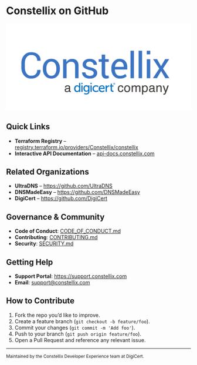 # Constellix on GitHub

![Constellix Logo](../img/constellix_Digicert_Logo_Blue.png)

## Quick Links

- **Terraform Registry** – [registry.terraform.io/providers/Constellix/constellix](https://registry.terraform.io/providers/Constellix/constellix/latest/docss)  
- **Interactive API Documentation** – [api-docs.constellix.com](https://api-docs.constellix.com/)  

## Related Organizations

- **UltraDNS**      – https://github.com/UltraDNS
- **DNSMadeEasy**   – https://github.com/DNSMadeEasy  
- **DigiCert**      – https://github.com/DigiCert  

## Governance & Community

- **Code of Conduct**: [CODE_OF_CONDUCT.md](https://github.com/Constellix/.github/blob/master/CODE_OF_CONDUCT.md)  
- **Contributing**: [CONTRIBUTING.md](https://github.com/Constellix/.github/blob/master/CONTRIBUTING.md)  
- **Security**: [SECURITY.md](https://github.com/Constellix/.github/blob/master/SECURITY.md)  

## Getting Help

- **Support Portal**: https://support.constellix.com
- **Email**: support@constellix.com 

## How to Contribute

1. Fork the repo you’d like to improve.  
2. Create a feature branch (`git checkout -b feature/foo`).  
3. Commit your changes (`git commit -m 'Add foo'`).  
4. Push to your branch (`git push origin feature/foo`).  
5. Open a Pull Request and reference any relevant issue.

---

<sup>Maintained by the Constellix Developer Experience team at DigiCert.</sup>